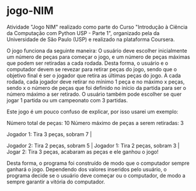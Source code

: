 # jogo-NIM
Atividade "Jogo NIM" realizado como parte do Curso "Introdução à Ciência da Computação com Python USP - Parte 1", organizado pela da Universidade de São Paulo (USP) e realizado na plataforma Coursera.

O jogo funciona da seguinte maneira: O usuário deve escolher inicialmente um número de peças para começar o jogo, e um número de peças máximas que podem ser retiradas a cada rodada. Desta forma, o usuário e o computador devem se revezar para retirar peças do jogo, sendo que o objetivo final é ser o jogador que retira as últimas peças do jogo. A cada rodada, cada jogador deve retirar no mínimo 1 peça e no máximo x peças, sendo x o número de peças que foi definido no início da partida para ser o número máximo a ser retirado. O usuário também pode escolher se quer jogar 1 partida ou um campeonato com 3 partidas.

Este jogo é um pouco confuso de explicar, por isso usarei um exemplo:

Número total de peças: 10
Número máximo de peças a serem retiradas: 3

<p>Jogador 1: Tira 3 peças, sobram 7 |</p>
Jogador 2: Tira 2 peças, sobram 5 |
Jogador 1: Tira 2 peças, sobram 3 |
Jogar 2: Tira 3 peças, acabaram as peças e ele ganhou o jogo!

Desta forma, o programa foi construído de modo que o computador sempre ganhará o jogo. Dependendo dos valores inseridos pelo usuário, o programa decide se o usuário deve começar ou o computador, de modo a sempre garantir a vitória do computador. 
